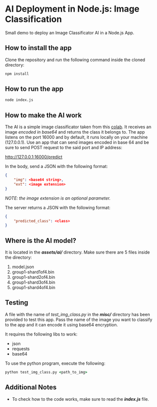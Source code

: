 # AI Deployment in Node.js: Image Classification
Small demo to deploy an Image Classificator AI in a Node.js App.

## How to install the app
Clone the repository and run the following command inside the cloned directory:

```bat
npm install
```

## How to run the app

```bat
node index.js
```

## How to make the AI work
The AI is a simple image classificator taken from this [colab](https://www.tensorflow.org/tutorials/images/classification). It receives an image *encoded in base64* and returns the class it belongs to.
The app listens on the port 16000 and by default, it runs locally on your machine (127.0.0.1).
Use an app that can send images encoded in base 64 and be sure to send POST request to the said port and IP address:

http://127.0.0.1:16000/predict

In the body, send a JSON with the following format:

```json
{
	"img": <base64 string>,
	"ext": <image extension>
}
```

*NOTE: the image extension is an optional parameter.*

The server returns a JSON with the following format:


```json
{
	"predicted_class": <class>
}
```

## Where is the AI model?
It is located in the *__assets/ai/__* directory. Make sure there are 5 files inside the directory:
1. model.json
2. group1-shard1of4.bin
3. group1-shard2of4.bin
4. group1-shard3of4.bin
5. group1-shard4of4.bin

## Testing
A file with the name of *test_img_class.py* in the *__misc/__* directory has been provided to test this app. Pass the name of the image you want to classify to the app and it can encode it using base64 encryption.

It requires the following libs to work:
* json
* requests
* base64

To use the python program, execute the following:

```bat
python test_img_class.py <path_to_img>
```


## Additional Notes
* To check how to the code works, make sure to read the *__index.js__* file.